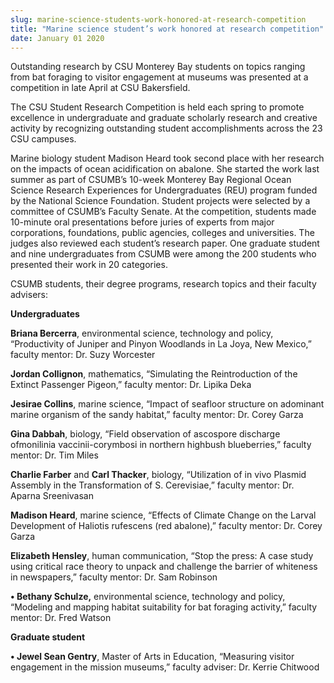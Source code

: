 ```yaml
---
slug: marine-science-students-work-honored-at-research-competition
title: "Marine science student’s work honored at research competition"
date: January 01 2020
---
```


 
<p>
  Outstanding research by CSU Monterey Bay students on topics ranging from bat
  foraging to visitor engagement at museums was presented at a competition in
  late April at CSU Bakersfield.
</p>
<p>
  The CSU Student Research Competition is held each spring to promote excellence
  in undergraduate and graduate scholarly research and creative activity by
  recognizing outstanding student accomplishments across the 23 CSU campuses.
</p>
<p>
  Marine biology student Madison Heard took second place with her research on
  the impacts of ocean acidification on abalone. She started the work last
  summer as part of CSUMB’s 10&#45;week Monterey Bay Regional Ocean Science
  Research Experiences for Undergraduates &#40;REU&#41; program funded by the
  National Science Foundation. Student projects were selected by a committee of
  CSUMB’s Faculty Senate. At the competition, students made 10&#45;minute oral
  presentations before juries of experts from major corporations, foundations,
  public agencies, colleges and universities. The judges also reviewed each
  student’s research paper. One graduate student and nine undergraduates from
  CSUMB were among the 200 students who presented their work in 20 categories.
</p>
<p>
  CSUMB students, their degree programs, research topics and their faculty
  advisers:
</p>
<p><strong>Undergraduates</strong></p>
<p>
  <strong>Briana Bercerra</strong>, environmental science, technology and
  policy, “Productivity of Juniper and Pinyon Woodlands in La Joya, New Mexico,”
  faculty mentor: Dr. Suzy Worcester
</p>
<p>
  <strong>Jordan Collignon</strong>, mathematics, “Simulating the Reintroduction
  of the Extinct Passenger Pigeon,” faculty mentor: Dr. Lipika Deka
</p>
<p>
  <strong>Jesirae Collins</strong>, marine science, “Impact of seafloor
  structure on adominant marine organism of the sandy habitat,” faculty mentor:
  Dr. Corey Garza
</p>
<p>
  <strong>Gina Dabbah</strong>, biology, “Field observation of ascospore
  discharge ofmonilinia vaccinii&#45;corymbosi in northern highbush
  blueberries,” faculty mentor: Dr. Tim Miles
</p>
<p>
  <strong>Charlie Farber</strong> and <strong>Carl Thacker</strong>, biology,
  “Utilization of in vivo Plasmid Assembly in the Transformation of S.
  Cerevisiae,” faculty mentor: Dr. Aparna Sreenivasan
</p>
<p>
  <strong>Madison Heard</strong>, marine science, “Effects of Climate Change on
  the Larval Development of Haliotis rufescens &#40;red abalone&#41;,” faculty
  mentor: Dr. Corey Garza
</p>
<p>
  <strong>Elizabeth Hensley</strong>, human communication, “Stop the press: A
  case study using critical race theory to unpack and challenge the barrier of
  whiteness in newspapers,” faculty mentor: Dr. Sam Robinson
</p>
<p>
  <strong>• Bethany Schulze,</strong> environmental science, technology and
  policy, “Modeling and mapping habitat suitability for bat foraging activity,”
  faculty mentor: Dr. Fred Watson
</p>
<p><strong>Graduate student</strong></p>
<p>
  <strong>• Jewel Sean Gentry</strong>, Master of Arts in Education, “Measuring
  visitor engagement in the mission museums,” faculty adviser: Dr. Kerrie
  Chitwood
</p>
 
